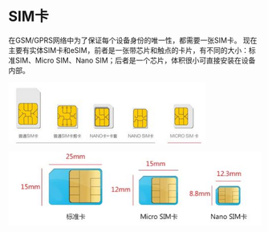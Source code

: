 SIM卡
===

在GSM/GPRS网络中为了保证每个设备身份的唯一性，都需要一张SIM卡。
现在主要有实体SIM卡和eSIM，前者是一张带芯片和触点的卡片，有不同的大小：标准SIM、Micro SIM、Nano SIM；后者是一个芯片，体积很小可直接安装在设备内部。


![](/assets/c8ea15ce36d3d539d086d6e73287e950352ab05f.jpg)

![](/assets/微信截图_20180505130001.png)